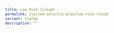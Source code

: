 ```yaml
---
title: Low Risk (Cloud)
permalink: /system-security-plan/low-risk-cloud/
variant: tiptap
description: ""
---
```

<p></p>